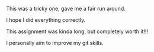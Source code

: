 This was a tricky one, gave me a fair run around.

I hope I did everything correctly.

This assignment was kinda long, but completely worth it!!!

I personally aim to improve my git skills.
